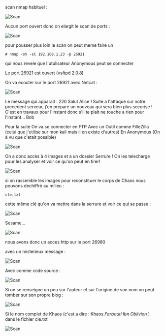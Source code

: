 scan nmap habituel : 

![Scan](https://user-images.githubusercontent.com/39098396/59051726-df527480-888d-11e9-96f8-8e31c705948c.png)

Aucun port ouvert donc on elargit le scan de ports : 

![Scan](https://user-images.githubusercontent.com/39098396/59051726-df527480-888d-11e9-96f8-8e31c705948c.png)

pour pousser plus loin le scan on peut meme faire un 

```# nmap -sV -sC 192.168.1.23 -p 26921``` 

qui nous revele que l'utulisateur Anonymous peut se connecter 

Le port 26921 est ouvert (vsftpd 2.0.8) 

On va ecouter sur le port 26921 avec Netcat : 

![Scan](https://user-images.githubusercontent.com/39098396/59052385-4ae91180-888f-11e9-8e26-bbd2e8582294.png)

Le message qui apparait : 220 Salut Alice ! Suite a l'attaque sur notre precedent serveur, j'en prepare un nouveau qui sera bien plus securise ! C'est en travaux pour l'instant donc s'il te plait ne touche a rien pour l'instant... Bob


Pour la suite On va se connecter en FTP Avec un Outil comme FilleZilla (celui que j'utilise sur mon kali mais il en existe d'autres) En Anonymous (On à vu que c'etait possible)

![Scan](https://user-images.githubusercontent.com/39098396/59053458-c8ae1c80-8891-11e9-9d44-64f0ee84f0d3.png)

On a donc accès à 4 images et a un dossier Serrure ! On les telecharge pour les analyser et voir ce qu'on peut en tirer!

![Scan](https://user-images.githubusercontent.com/39098396/59053607-16c32000-8892-11e9-99f8-1d10ab9c49c6.png)

si on rassemble les images pour reconstituer le corps de Chaos nous pouvons dechiffré au milieu : 

```cle.txt```

cette même clé qu'on va mettre dans la serrure et voir ce qui se passe : 

![Scan](https://user-images.githubusercontent.com/39098396/59113195-e5575c80-8944-11e9-96e4-1c898728821c.png)

Sesame...

![Scan](https://user-images.githubusercontent.com/39098396/59113895-43387400-8946-11e9-95b2-f3349fac0d4f.png)

nous avons donc un acces http sur le port 26980

avec un misterieux message : 

![Scan](https://user-images.githubusercontent.com/39098396/59130093-c5d52980-896e-11e9-8caa-ec5ff44e173b.png)

Avec comme code source : 

![Scan](https://user-images.githubusercontent.com/39098396/59130296-5ad82280-896f-11e9-953e-79c4abd1b7af.png)

Si on se renseigne un peu sur l'auteur et sur l'origine de son nom on peut tomber sur son propre blog : 

![Scan](https://user-images.githubusercontent.com/39098396/59135092-fc667080-897d-11e9-8332-d137d40ddb2b.png)

Si le nom complet de Khaos (c'est a dire : Khaos _Farbauti Ibn Oblivion_ ) dans le fichier cle.txt

![Scan](https://user-images.githubusercontent.com/39098396/59135266-9af2d180-897e-11e9-8771-6422ec91c063.png)
